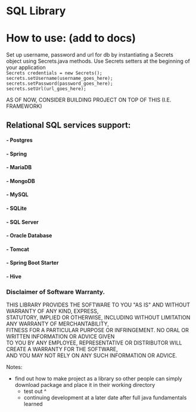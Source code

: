 # SQL Library

# How to use: (add to docs)
Set up username, password and url for db by instantiating a Secrets <br />
object using Secrets.java methods. Use Secrets setters at the beginning of your application <br />
`Secrets credentials = new Secrets();` <br />
`secrets.setUsername(username_goes_here);` <br />
`secrets.setPassword(password_goes_here);` <br />
`secrets.setUrl(url_goes_here);` <br />

AS OF NOW, CONSIDER BUILDING PROJECT ON TOP OF THIS (I.E. FRAMEWORK)

## Relational SQL services support:
#### - Postgres
#### - Spring
#### - MariaDB
#### - MongoDB
#### - MySQL
#### - SQLite
#### - SQL Server
#### - Oracle Database
#### - Tomcat
#### - Spring Boot Starter
#### - Hive

### Disclaimer of Software Warranty. <br />
THIS LIBRARY PROVIDES THE SOFTWARE TO YOU "AS IS" AND WITHOUT WARRANTY OF ANY KIND, EXPRESS, <br />
STATUTORY, IMPLIED OR OTHERWISE, INCLUDING WITHOUT LIMITATION ANY WARRANTY OF MERCHANTABILITY, <br />
FITNESS FOR A PARTICULAR PURPOSE OR INFRINGEMENT. NO ORAL OR WRITTEN INFORMATION OR ADVICE GIVEN <br />
TO YOU BY ANY EMPLOYEE, REPRESENTATIVE OR DISTRIBUTOR WILL CREATE A WARRANTY FOR THE SOFTWARE, <br />
AND YOU MAY NOT RELY ON ANY SUCH INFORMATION OR ADVICE.

Notes:
- find out how to make project as a library so other people can simply download package
  and place it in their working directory
    - test out ^
    - continuing development at a later date after full java fundamentals learned